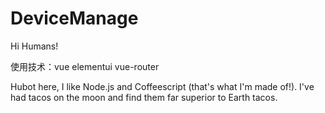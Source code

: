 # DeviceManage
Hi Humans!

使用技术：vue elementui  vue-router


Hubot here, I like Node.js and Coffeescript (that's what I'm made of!).
I've had tacos on the moon and find them far superior to Earth tacos.
